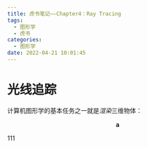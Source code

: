 ```yaml
---
title: 虎书笔记——Chapter4：Ray Tracing
tags:
  - 图形学
  - 虎书
categories:
  - 图形学
date: 2022-04-21 10:01:45
---
```


# 光线追踪

计算机图形学的基本任务之一就是*渲染*三维物体：

$$
\mathbf{a}
$$

111
<!--stackedit_data:
eyJoaXN0b3J5IjpbMTUzMDY1NTExMF19
-->